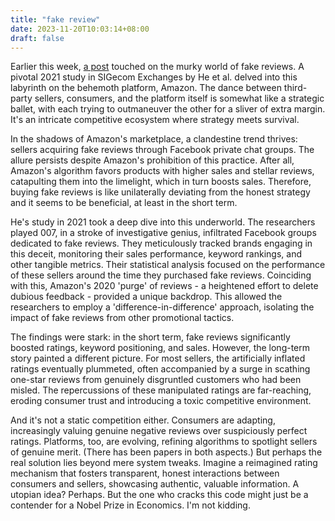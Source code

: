 ```yaml
---
title: "fake review"
date: 2023-11-20T10:03:14+08:00
draft: false
---
```


Earlier this week, [a post](/posts/talk_show/) touched on the murky world of fake reviews. A pivotal 2021 study in SIGecom Exchanges by He et al. delved into this labyrinth on the behemoth platform, Amazon. The dance between third-party sellers, consumers, and the platform itself is somewhat like a strategic ballet, with each trying to outmaneuver the other for a sliver of extra margin. It's an intricate competitive ecosystem where strategy meets survival.

In the shadows of Amazon's marketplace, a clandestine trend thrives: sellers acquiring fake reviews through Facebook private chat groups. The allure persists despite Amazon's prohibition of this practice. After all, Amazon's algorithm favors products with higher sales and stellar reviews, catapulting them into the limelight, which in turn boosts sales. Therefore, buying fake reviews is like unilaterally deviating from the honest strategy and it seems to be beneficial, at least in the short term.

He's study in 2021 took a deep dive into this underworld. The researchers played 007, in a stroke of investigative genius, infiltrated Facebook groups dedicated to fake reviews. They meticulously tracked brands engaging in this deceit, monitoring their sales performance, keyword rankings, and other tangible metrics. Their statistical analysis focused on the performance of these sellers around the time they purchased fake reviews. Coinciding with this, Amazon's 2020 'purge' of reviews - a heightened effort to delete dubious feedback - provided a unique backdrop. This allowed the researchers to employ a 'difference-in-difference' approach, isolating the impact of fake reviews from other promotional tactics.

The findings were stark: in the short term, fake reviews significantly boosted ratings, keyword positioning, and sales. However, the long-term story painted a different picture. For most sellers, the artificially inflated ratings eventually plummeted, often accompanied by a surge in scathing one-star reviews from genuinely disgruntled customers who had been misled. The repercussions of these manipulated ratings are far-reaching, eroding consumer trust and introducing a toxic competitive environment.

And it's not a static competition either. Consumers are adapting, increasingly valuing genuine negative reviews over suspiciously perfect ratings. Platforms, too, are evolving, refining algorithms to spotlight sellers of genuine merit. (There has been papers in both aspects.) But perhaps the real solution lies beyond mere system tweaks. Imagine a reimagined rating mechanism that fosters transparent, honest interactions between consumers and sellers, showcasing authentic, valuable information. A utopian idea? Perhaps. But the one who cracks this code might just be a contender for a Nobel Prize in Economics. I'm not kidding.

